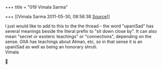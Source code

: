 +++
title = "019 Vimala Sarma"

+++
[[Vimala Sarma	2011-05-30, 08:56:38 [Source](https://groups.google.com/g/samskrita/c/dGP1MFRZYJI)]]



I just would like to add to this to the the thread - the word "upaniSad" has several meanings beside the literal prefix to "sit down close by". It can also mean "secret or esoteric teachings" or "connections", depending on the sense. GItA has teachings about Atman, etc, so in that sense it is an upaniSad as well as being an honorary shruti.  
Vimala



